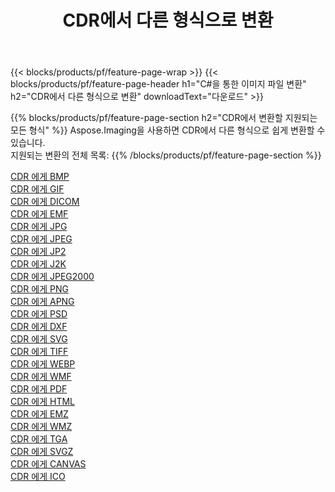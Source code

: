 ﻿---
title: CDR에서 다른 형식으로 변환 
weight: 3920
url: /ko/java/conversion/from/cdr 
lang: ko
langdirlevel: 2
locales: zh-hans,ja,it,ru,de,es,fr,nl,id,lt,pl,pt,vi,tr,ko,zh-hant,ar,hi,th,sv,cs,uk,he
description: Aspose.Imaging을 사용하면 CDR에서 다른 형식으로 쉽게 변환할 수 있습니다.
---

{{< blocks/products/pf/feature-page-wrap >}}
{{< blocks/products/pf/feature-page-header h1="C#을 통한 이미지 파일 변환" h2="CDR에서 다른 형식으로 변환" downloadText="다운로드" >}}


{{% blocks/products/pf/feature-page-section  h2="CDR에서 변환할 지원되는 모든 형식" %}}
Aspose.Imaging을 사용하면 CDR에서 다른 형식으로 쉽게 변환할 수 있습니다.
<br/>
지원되는 변환의 전체 목록:
{{% /blocks/products/pf/feature-page-section %}}
<div class="container-fluid productfamilypage bg-gray">
    <div class="convertypes bg-gray agp-content section">
        <div class="container">
		<div class="row other-converters">
		    <div class='col-md-2 other-converter remove-lp remove-rp'><a href="/imaging/ko/java/conversion/cdr-to-bmp" >CDR 에게 BMP</a></div><div class='col-md-2 other-converter remove-lp remove-rp'><a href="/imaging/ko/java/conversion/cdr-to-gif" >CDR 에게 GIF</a></div><div class='col-md-2 other-converter remove-lp remove-rp'><a href="/imaging/ko/java/conversion/cdr-to-dicom" >CDR 에게 DICOM</a></div><div class='col-md-2 other-converter remove-lp remove-rp'><a href="/imaging/ko/java/conversion/cdr-to-emf" >CDR 에게 EMF</a></div><div class='col-md-2 other-converter remove-lp remove-rp'><a href="/imaging/ko/java/conversion/cdr-to-jpg" >CDR 에게 JPG</a></div><div class='col-md-2 other-converter remove-lp remove-rp'><a href="/imaging/ko/java/conversion/cdr-to-jpeg" >CDR 에게 JPEG</a></div><div class='col-md-2 other-converter remove-lp remove-rp'><a href="/imaging/ko/java/conversion/cdr-to-jp2" >CDR 에게 JP2</a></div><div class='col-md-2 other-converter remove-lp remove-rp'><a href="/imaging/ko/java/conversion/cdr-to-j2k" >CDR 에게 J2K</a></div><div class='col-md-2 other-converter remove-lp remove-rp'><a href="/imaging/ko/java/conversion/cdr-to-jpeg2000" >CDR 에게 JPEG2000</a></div><div class='col-md-2 other-converter remove-lp remove-rp'><a href="/imaging/ko/java/conversion/cdr-to-png" >CDR 에게 PNG</a></div><div class='col-md-2 other-converter remove-lp remove-rp'><a href="/imaging/ko/java/conversion/cdr-to-apng" >CDR 에게 APNG</a></div><div class='col-md-2 other-converter remove-lp remove-rp'><a href="/imaging/ko/java/conversion/cdr-to-psd" >CDR 에게 PSD</a></div><div class='col-md-2 other-converter remove-lp remove-rp'><a href="/imaging/ko/java/conversion/cdr-to-dxf" >CDR 에게 DXF</a></div><div class='col-md-2 other-converter remove-lp remove-rp'><a href="/imaging/ko/java/conversion/cdr-to-svg" >CDR 에게 SVG</a></div><div class='col-md-2 other-converter remove-lp remove-rp'><a href="/imaging/ko/java/conversion/cdr-to-tiff" >CDR 에게 TIFF</a></div><div class='col-md-2 other-converter remove-lp remove-rp'><a href="/imaging/ko/java/conversion/cdr-to-webp" >CDR 에게 WEBP</a></div><div class='col-md-2 other-converter remove-lp remove-rp'><a href="/imaging/ko/java/conversion/cdr-to-wmf" >CDR 에게 WMF</a></div><div class='col-md-2 other-converter remove-lp remove-rp'><a href="/imaging/ko/java/conversion/cdr-to-pdf" >CDR 에게 PDF</a></div><div class='col-md-2 other-converter remove-lp remove-rp'><a href="/imaging/ko/java/conversion/cdr-to-html" >CDR 에게 HTML</a></div><div class='col-md-2 other-converter remove-lp remove-rp'><a href="/imaging/ko/java/conversion/cdr-to-emz" >CDR 에게 EMZ</a></div><div class='col-md-2 other-converter remove-lp remove-rp'><a href="/imaging/ko/java/conversion/cdr-to-wmz" >CDR 에게 WMZ</a></div><div class='col-md-2 other-converter remove-lp remove-rp'><a href="/imaging/ko/java/conversion/cdr-to-tga" >CDR 에게 TGA</a></div><div class='col-md-2 other-converter remove-lp remove-rp'><a href="/imaging/ko/java/conversion/cdr-to-svgz" >CDR 에게 SVGZ</a></div><div class='col-md-2 other-converter remove-lp remove-rp'><a href="/imaging/ko/java/conversion/cdr-to-canvas" >CDR 에게 CANVAS</a></div><div class='col-md-2 other-converter remove-lp remove-rp'><a href="/imaging/ko/java/conversion/cdr-to-ico" >CDR 에게 ICO</a></div>
                </div>
        </div>
    </div>
</div>
<br/>

